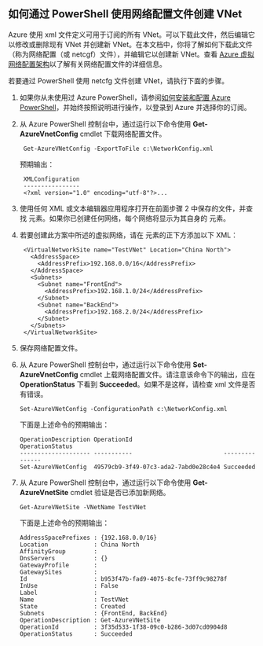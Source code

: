 ## 如何通过 PowerShell 使用网络配置文件创建 VNet

Azure 使用 xml 文件定义可用于订阅的所有 VNet。可以下载此文件，然后编辑它以修改或删除现有 VNet 并创建新 VNet。在本文档中，你将了解如何下载此文件（称为网络配置（或 netcgf）文件），并编辑它以创建新 VNet。查看 [Azure 虚拟网络配置架构](https://msdn.microsoft.com/zh-cn/library/azure/jj157100.aspx)以了解有关网络配置文件的详细信息。

若要通过 PowerShell 使用 netcfg 文件创建 VNet，请执行下面的步骤。

1. 如果你从未使用过 Azure PowerShell，请参阅[如何安装和配置 Azure PowerShell](/documentation/articles/powershell-install-configure)，并始终按照说明进行操作，以登录到 Azure 并选择你的订阅。
2. 从 Azure PowerShell 控制台中，通过运行以下命令使用 **Get-AzureVnetConfig** cmdlet 下载网络配置文件。 

		Get-AzureVNetConfig -ExportToFile c:\NetworkConfig.xml

	预期输出：

		XMLConfiguration                                                                                                     
		----------------                                                                                                     
		<?xml version="1.0" encoding="utf-8"?>...  

3. 使用任何 XML 或文本编辑器应用程序打开在前面步骤 2 中保存的文件，并查找 **<VirtualNetworkSites>** 元素。如果你已创建任何网络，每个网络将显示为其自身的 **<VirtualNetworkSite>** 元素。
4. 若要创建此方案中所述的虚拟网络，请在 **<VirtualNetworkSites>** 元素的正下方添加以下 XML：

		<VirtualNetworkSite name="TestVNet" Location="China North">
		  <AddressSpace>
		    <AddressPrefix>192.168.0.0/16</AddressPrefix>
		  </AddressSpace>
		  <Subnets>
		    <Subnet name="FrontEnd">
		      <AddressPrefix>192.168.1.0/24</AddressPrefix>
		    </Subnet>
		    <Subnet name="BackEnd">
		      <AddressPrefix>192.168.2.0/24</AddressPrefix>
		    </Subnet>
		  </Subnets>
		</VirtualNetworkSite>

9.  保存网络配置文件。
10. 从 Azure PowerShell 控制台中，通过运行以下命令使用 **Set-AzureVnetConfig** cmdlet 上载网络配置文件。请注意该命令下的输出，应在 **OperationStatus** 下看到 **Succeeded**。如果不是这样，请检查 xml 文件是否有错误。

		Set-AzureVNetConfig -ConfigurationPath c:\NetworkConfig.xml

	下面是上述命令的预期输出：

		OperationDescription OperationId                          OperationStatus
		-------------------- -----------                          ---------------
		Set-AzureVNetConfig  49579cb9-3f49-07c3-ada2-7abd0e28c4e4 Succeeded 
	
11. 从 Azure PowerShell 控制台中，通过运行以下命令使用 **Get-AzureVnetSite** cmdlet 验证是否已添加新网络。

		Get-AzureVNetSite -VNetName TestVNet

	下面是上述命令的预期输出：

		AddressSpacePrefixes : {192.168.0.0/16}
		Location             : China North
		AffinityGroup        : 
		DnsServers           : {}
		GatewayProfile       : 
		GatewaySites         : 
		Id                   : b953f47b-fad9-4075-8cfe-73ff9c98278f
		InUse                : False
		Label                : 
		Name                 : TestVNet
		State                : Created
		Subnets              : {FrontEnd, BackEnd}
		OperationDescription : Get-AzureVNetSite
		OperationId          : 3f35d533-1f38-09c0-b286-3d07cd0904d8
		OperationStatus      : Succeeded

<!---HONumber=76-->